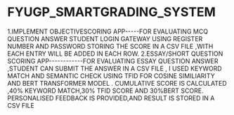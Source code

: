 # FYUGP_SMARTGRADING_SYSTEM
1.IMPLEMENT OBJECTIVESCORING APP-----FOR EVALUATING MCQ QUESTION ANSWER
        STUDENT LOGIN GATEWAY USING REGISTER NUMBER AND PASSWORD
        STORING THE SCORE IN A CSV FILE ,WITH EACH ENTRY WILL BE ADDED IN EACH ROW.
2.ESSAY/SHORT QUESTION SCORING APP------------FOR EVALUATING ESSAY QUESTION ANSWER ,STUDENT CAN SUBMIT THE ANSWER IN A CSV FILE ,
        I USED KEYWORD MATCH AND SEMANTIC CHECK USING TFID FOR COSINE SIMILIARITY AND BERT TRANSFORMER MODEL .
        CUMULATIVE SCORE IS CALCULATED ,40% KEYWORD MATCH,30% TFID SCORE AND 30%BERT SCORE.
        PERSONALISED FEEDBACK IS PROVIDED,AND RESULT IS STORED IN A CSV FILE 

